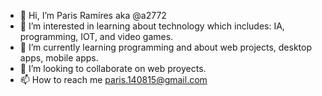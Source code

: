- 👋 Hi, I’m Paris Ramíres aka @a2772 
- 👀 I’m interested in learning about technology which includes: IA, programming, IOT, and video games.
- 🌱 I’m currently learning programming and about web projects, desktop apps, mobile apps.
- 💞️ I’m looking to collaborate on web proyects.
- 📫 How to reach me paris.140815@gmail.com

<!---
a2772/a2772 is a ✨ special ✨ repository because its `README.md` (this file) appears on your GitHub profile.
You can click the Preview link to take a look at your changes.
--->
